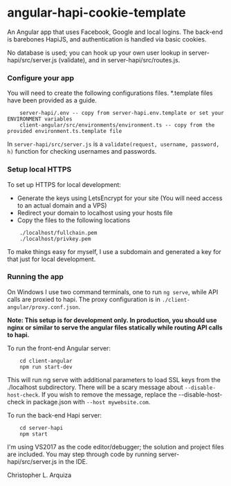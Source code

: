 # angular-hapi-cookie-template

An Angular app that uses Facebook, Google and local logins. The back-end is barebones HapiJS, and authentication is handled via basic cookies.

No database is used; you can hook up your own user lookup in server-hapi/src/server.js (validate), and in server-hapi/src/routes.js.

### Configure your app

You will need to create the following configurations files. *.template files have been provided as a guide.

```
    server-hapi/.env -- copy from server-hapi.env.template or set your ENVIRONMENT variables
    client-angular/src/environments/environment.ts -- copy from the provided environment.ts.template file
```

In `server-hapi/src/server.js` is a `validate(request, username, password, h)` function for checking usernames and passwords.

### Setup local HTTPS

To set up HTTPS for local development:
- Generate the keys using LetsEncrypt for your site (You will need access to an actual domain and a VPS)
- Redirect your domain to localhost using your hosts file
- Copy the files to the following locations
```
    ./localhost/fullchain.pem
    ./localhost/privkey.pem
```
To make things easy for myself, I use a subdomain and generated a key for that just for local development.

### Running the app

On Windows I use two command terminals, one to run `ng serve`, while API calls are proxied to hapi.
The proxy configuration is in `./client-angular/proxy.conf.json`.

**Note: This setup is for development only. In production, you should use nginx or similar to serve the angular files statically while routing API calls to hapi.**

To run the front-end Angular server:
```
    cd client-angular
    npm run start-dev
```
This will run ng serve with additional parameters to load SSL keys from the ./localhost subdirectory.
There will be a scary message about `--disable-host-check`. If you wish to remove the message, replace the --disable-host-check in package.json with `--host mywebsite.com`.

To run the back-end Hapi server:
```
    cd server-hapi
    npm start
```


I'm using VS2017 as the code editor/debugger; the solution and project files are included. You may step through code by running server-hapi/src/server.js in the IDE.

Christopher L. Arquiza
